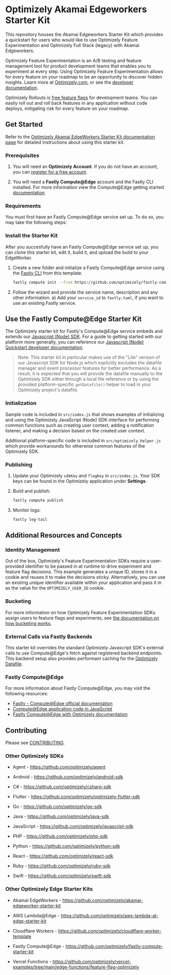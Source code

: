 # Optimizely Akamai Edgeworkers Starter Kit

This repository houses the Akamai Edgeworkers Starter Kit which provides a quickstart for users who would like to use Optimizely Feature Experimentation and Optimizely Full Stack (legacy) with Akamai Edgeworkers.

Optimizely Feature Experimentation is an A/B testing and feature management tool for product development teams that enables you to experiment at every step. Using Optimizely Feature Experimentation allows for every feature on your roadmap to be an opportunity to discover hidden insights. Learn more at [Optimizely.com](https://www.optimizely.com/products/experiment/feature-experimentation/), or see the [developer documentation](https://docs.developers.optimizely.com/experimentation/v4.0.0-full-stack/docs/welcome).

Optimizely Rollouts is [free feature flags](https://www.optimizely.com/free-feature-flagging/) for development teams. You can easily roll out and roll back features in any application without code deploys, mitigating risk for every feature on your roadmap.

## Get Started

Refer to the [Optimizely Akamai EdgeWorkers Starter Kit documentation page](https://docs.developers.optimizely.com/experimentation/v4.0.0-full-stack/docs/akamai-edgeworkers) for detailed instructions about using this starter kit.

### Prerequisites

1. You will need an **Optimizely Account**. If you do not have an account, you can [register for a free account](https://www.optimizely.com/products/intelligence/full-stack-experimentation/).

2. You will need a **Fastly Compute@Edge** account and the Fastly CLI installed. For more information view the Compute@Edge getting started [documentation](https://developer.fastly.com/learning/compute/).

### Requirements

You must first have an Fastly Compute@Edge service set up. To do so, you may take the following steps:


### Install the Starter Kit

After you succesfully have an Fastly Compute@Edge service set up, you can clone this starter kit, edit it, build it, and upload the build to your EdgeWorker.


1. Create a new folder and initialize a Fastly Compute@Edge service using the [Fastly CLI](https://developer.fastly.com/reference/cli/) from this template.
    ```sh
    fastly compute init --from https://github.com/optimizely/fastly-compute-starter-kit
    ```

2. Follow the wizard and provide the service name, description and any other information.
   a) Add your `service_id` to `fastly.toml`, if you want to use an existing Fastly service.

## Use the Fastly Compute@Edge Starter Kit

The Optimizely starter kit for Fastly's Compute@Edge service embeds and extends our [Javascript (Node) SDK](https://docs.developers.optimizely.com/experimentation/v4.0.0-full-stack/docs/javascript-node-sdk). For a guide to getting started with our platform more generally, you can reference our [Javascript (Node) Quickstart developer documentation](https://docs.developers.optimizely.com/experimentation/v4.0.0-full-stack/docs/javascript-node-quickstart).

> Note: This starter kit in particular makes use of the "Lite" version of our Javascript SDK for Node.js which explicitly excludes the datafile manager and event processor features for better performance. As a result, it is expected that you will provide the datafile manually to the Optimizely SDK either through a local file reference or by using the provided platform-specific `getDatafile()` helper to load in your Optimizely project's datafile.

### Initialization

Sample code is included in `src/index.js` that shows examples of initializing and using the Optimizely JavaScript (Node) SDK interface for performing common functions such as creating user context, adding a notification listener, and making a decision based on the created user context.

Additional platform-specific code is included in `src/optimizely_helper.js` which provide workarounds for otherwise common features of the Optimizely SDK.

### Publishing

1. Update your Optimizely `sdkKey` and `flagKey` in `src/index.js`. Your SDK keys can be found in the Optimizely application under **Settings**.

2. Build and publish:
    ```sh
    fastly compute publish
    ```
    
3. Monitor logs:
    ```sh
    fastly log-tail
    ```

## Additional Resources and Concepts

### Identity Management

Out of the box, Optimizely's Feature Experimentation SDKs require a user-provided identifier to be passed in at runtime to drive experiment and feature flag decisions. This example generates a unique ID, stores it in a cookie and reuses it to make the decisions sticky. Alternatively, you can use an existing unique identifier available within your application and pass it in as the value for the `OPTIMIZELY_USER_ID` cookie.

### Bucketing

For more information on how Optimizely Feature Experimentation SDKs assign users to feature flags and experiments, see [the documentation on how bucketing works](https://docs.developers.optimizely.com/experimentation/v4.0.0-full-stack/docs/how-bucketing-works). 

### External Calls via Fastly Backends

This starter kit overrides the standard Optimizely Javascript SDK's external calls to use Compute@Edge's fetch against registered backend endpoints. This backend setup also provides performant caching for the [Optimizely Datafile](https://docs.developers.optimizely.com/experimentation/v4.0.0-full-stack/docs/manage-config-datafile). 

### Fastly Compute@Edge

For more information about Fastly Compute@Edge, you may visit the following resources:

- [Fastly - Compute@Edge official documentation](https://docs.fastly.com/products/compute-at-edge)
- [Compute@Edge application code in JavaScript](https://docs.fastly.com/products/compute-at-edge)
- [Fastly Compute@Edge with Optimizely documentation](https://docs.developers.optimizely.com/experimentation/v4.0.0-full-stack/docs/fastly-compute-at-edge)

## Contributing

Please see [CONTRIBUTING](CONTRIBUTING.md).

### Other Optimizely SDKs

- Agent - https://github.com/optimizely/agent

- Android - https://github.com/optimizely/android-sdk

- C# - https://github.com/optimizely/csharp-sdk

- Flutter - https://github.com/optimizely/optimizely-flutter-sdk

- Go - https://github.com/optimizely/go-sdk

- Java - https://github.com/optimizely/java-sdk

- JavaScript - https://github.com/optimizely/javascript-sdk

- PHP - https://github.com/optimizely/php-sdk

- Python - https://github.com/optimizely/python-sdk

- React - https://github.com/optimizely/react-sdk

- Ruby - https://github.com/optimizely/ruby-sdk

- Swift - https://github.com/optimizely/swift-sdk

### Other Optimizely Edge Starter Kits

- Akamai EdgeWorkers - https://github.com/optimizely/akamai-edgeworker-starter-kit

- AWS Lambda@Edge - https://github.com/optimizely/aws-lambda-at-edge-starter-kit

- Cloudflare Workers - https://github.com/optimizely/cloudflare-worker-template

- Fastly Compute@Edge - https://github.com/optimizely/fastly-compute-starter-kit

- Vercel Functions - https://github.com/optimizely/vercel-examples/tree/main/edge-functions/feature-flag-optimizely
